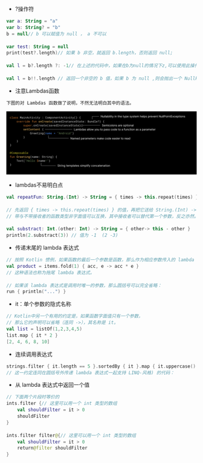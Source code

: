 - ?操作符

```kotlin
var a: String = "a"
var b: String? = "b"
b = null// b 可以赋值为 null ， a 不可以

var test: String = null
print(test?.length)// 如果 b 非空，就返回 b.length，否则返回 null;

val l = b?.length ?: -1// 在上述的代码中，如果在b为null的情况下z,可以使用此操作符

val l = b!!.length // 返回一个非空的 b 值，如果 b 为 null ,则会抛出一个 NullPointerException 异常
```

- 注意Lambdas函数

```tex
下图的对 Lambdas 函数做了说明，不然无法明白其中的语法。
```

![code-sample-newlarge](./code-sample-newlarge.svg)

- lambdas不易明白点

```kotlin
val repeatFun: String.(Int) -> String = { times -> this.repeat(times) }

// 先返回 { times -> this.repeat(times) } 的值，再把它送给 String.(Int) -> String 段执行
// 带与不带接收者的函数类型非字面值可以互换，其中接收者可以替代第一个参数，反之亦然。例如，(A, B) -> C 类型的值可以传给或赋值给期待 A.(B) -> C 类型值的地方

val substract: Int.(other: Int) -> String = { other-> this - other }
println(2.substract(3)) // 值为 -1  (2 -3)
```

- 传递末尾的 lambda 表达式

```kotlin
// 按照 Kotlin 惯例，如果函数的最后一个参数是函数，那么作为相应参数传入的 lambda 表达式可以放在圆括号之外
val product = items.fold(1) { acc, e -> acc * e }
// 这种语法也称为拖尾 lambda 表达式。

// 如果该 lambda 表达式是调用时唯一的参数，那么圆括号可以完全省略：
run { println("...") }
```

- it：单个参数的隐式名称

```kotlin
// Kotlin中另一个有用的约定是，如果函数字面值只有一个参数，
// 那么它的声明可以省略（连同 ->），其名称是 it。
val list = listOf(1,2,3,4,5)
list.map { it * 2 }
[2, 4, 6, 8, 10]
```

- 连续调用表达式

```kotlin
strings.filter { it.length == 5 }.sortedBy { it }.map { it.uppercase() }
// 这一约定连同在圆括号外传递 lambda 表达式一起支持 LINQ-风格) 的代码：
```

- 从 lambda 表达式中返回一个值

```kotlin
// 下面两个片段时等价的
ints.filter {// 这里可以用一个 int 类型的数组
    val shouldFilter = it > 0
    shouldFilter
}

ints.filter filter@{// 这里可以用一个 int 类型的数组
    val shouldFilter = it > 0
    return@filter shouldFilter
}
```

